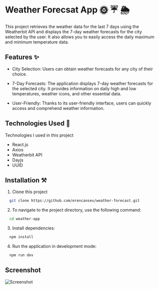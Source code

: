
# Weather Forecsat App 🌞 ☔ 🌦️

This project retrieves the weather data for the last 7 days using the Weatherbit API and displays the 7-day weather forecasts for the city selected by the user. It also allows you to easily access the daily maximum and minimum temperature data.




## Features ✨

- City Selection: Users can obtain weather forecasts for any city of their choice.
- 7-Day Forecasts: The application displays 7-day weather forecasts for the selected city. It provides information on daily high and low temperatures, weather icons, and other essential data.

- User-Friendly: Thanks to its user-friendly interface, users can quickly access and comprehend weather information.

  
## Technologies Used 🚀

Technologies I used in this project

- React.js
- Axios
- Weatherbit API
- Dayjs
- UUID


  
## Installation ⚒️

1. Clone this project

```bash
  git clone https://github.com/erencansev/weather-forecast.git
```

2. To navigate to the project directory, use the following command:

```bash
  cd weather-app
```

3. Install dependencies:
```bash
  npm install
```

4. Run the application in development mode:

```bash
  npm run dev
```

  
## Screenshot

![Screenshot](https://i.ibb.co/D51LK7K/Screenshot-2023-10-22-174759.png)

  